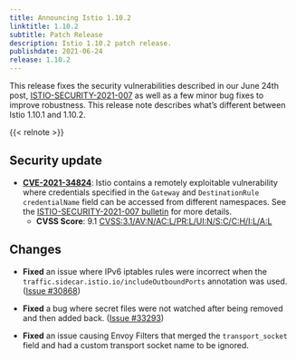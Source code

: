 ```yaml
---
title: Announcing Istio 1.10.2
linktitle: 1.10.2
subtitle: Patch Release
description: Istio 1.10.2 patch release.
publishdate: 2021-06-24
release: 1.10.2
---
```


This release fixes the security vulnerabilities described in our June 24th post, [ISTIO-SECURITY-2021-007](/pt-br/news/security/istio-security-2021-007) as
well as a few minor bug fixes to improve robustness. This release note describes what’s different between Istio 1.10.1 and 1.10.2.

{{< relnote >}}

## Security update

- __[CVE-2021-34824](https://cve.mitre.org/cgi-bin/cvename.cgi?name=CVE-2021-34824)__:
Istio contains a remotely exploitable vulnerability where credentials specified in the `Gateway` and `DestinationRule` `credentialName` field can be accessed from different namespaces. See the [ISTIO-SECURITY-2021-007 bulletin](/pt-br/news/security/istio-security-2021-007) for more details.
    - __CVSS Score__: 9.1 [CVSS:3.1/AV:N/AC:L/PR:L/UI:N/S:C/C:H/I:L/A:L](https://www.first.org/cvss/calculator/3.1#CVSS:3.1/AV:N/AC:L/PR:L/UI:N/S:C/C:H/I:L/A:L)

## Changes

- **Fixed** an issue where IPv6 iptables rules were incorrect when the `traffic.sidecar.istio.io/includeOutboundPorts` annotation was used. ([Issue #30868](https://github.com/istio/istio/issues/30868))

- **Fixed** a bug where secret files were not watched after being removed and then added back. ([Issue #33293](https://github.com/istio/istio/issues/33293))

- **Fixed** an issue causing Envoy Filters that merged the `transport_socket` field and had a custom transport socket name to be ignored.
